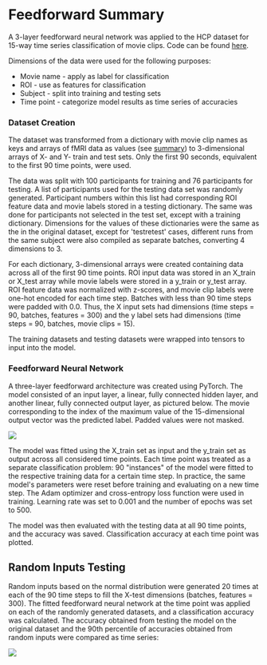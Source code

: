 # Feedforward Summary

A 3-layer feedforward neural network was applied to the HCP dataset for 15-way time series classification of movie clips. Code can be found [here](ff.ipynb).

Dimensions of the data were used for the following purposes:
* Movie name - apply as label for classification
* ROI - use as features for classification
* Subject - split into training and testing sets
* Time point - categorize model results as time series of accuracies

### Dataset Creation
The dataset was transformed from a dictionary with movie clip names as keys and arrays of fMRI data as values (see [summary](hcp_summary.md)) to 3-dimensional arrays of X- and Y- train and test sets. Only the first 90 seconds, equivalent to the first 90 time points, were used. 

The data was split with 100 participants for training and 76 participants for testing. A list of participants used for the testing data set was randomly generated. Participant numbers within this list had corresponding ROI feature data and movie labels stored in a testing dictionary. The same was done for participants not selected in the test set, except with a training dictionary. Dimensions for the values of these dictionaries were the same as the in the original dataset, except for 'testretest' cases, different runs from the same subject were also compiled as separate batches, converting 4 dimensions to 3.

For each dictionary, 3-dimensional arrays were created containing data across all of the first 90 time points. ROI input data was stored in an X_train or X_test array while movie labels were stored in a y_train or y_test array. ROI feature data was normalized with z-scores, and movie clip labels were one-hot encoded for each time step. Batches with less than 90 time steps were padded with 0.0. Thus, the X input sets had dimensions (time steps = 90, batches, features = 300) and the y label sets had dimensions (time steps = 90, batches, movie clips = 15).

The training datasets and testing datasets were wrapped into tensors to input into the model.

### Feedforward Neural Network
A three-layer feedforward architecture was created using PyTorch. The model consisted of an input layer, a linear, fully connected hidden layer, and another linear, fully connected output layer, as pictured below. The movie corresponding to the index of the maximum value of the 15-dimensional output vector was the predicted label. Padded values were not masked.

![](./images/ff_neural_network.drawio.png)

The model was fitted using the X_train set as input and the y_train set as output across all considered time points. Each time point was treated as a separate classification problem: 90 "instances" of the model were fitted to the respective training data for a certain time step. In practice, the same model's parameters were reset before training and evaluating on a new time step. The Adam optimizer and cross-entropy loss function were used in training. Learning rate was set to 0.001 and the number of epochs was set to 500. 

The model was then evaluated with the testing data at all 90 time points, and the accuracy was saved. Classification accuracy at each time point was plotted.

## Random Inputs Testing

Random inputs based on the normal distribution were generated 20 times at each of the 90 time steps to fill the X-test dimensions (batches, features = 300). The fitted feedforward neural network at the time point was applied on each of the randomly generated datasets, and a classification accuracy was calculated. The accuracy obtained from testing the model on the original dataset and the 90th percentile of accuracies obtained from random inputs were compared as time series:

![](./images/ff_accuracy.png)